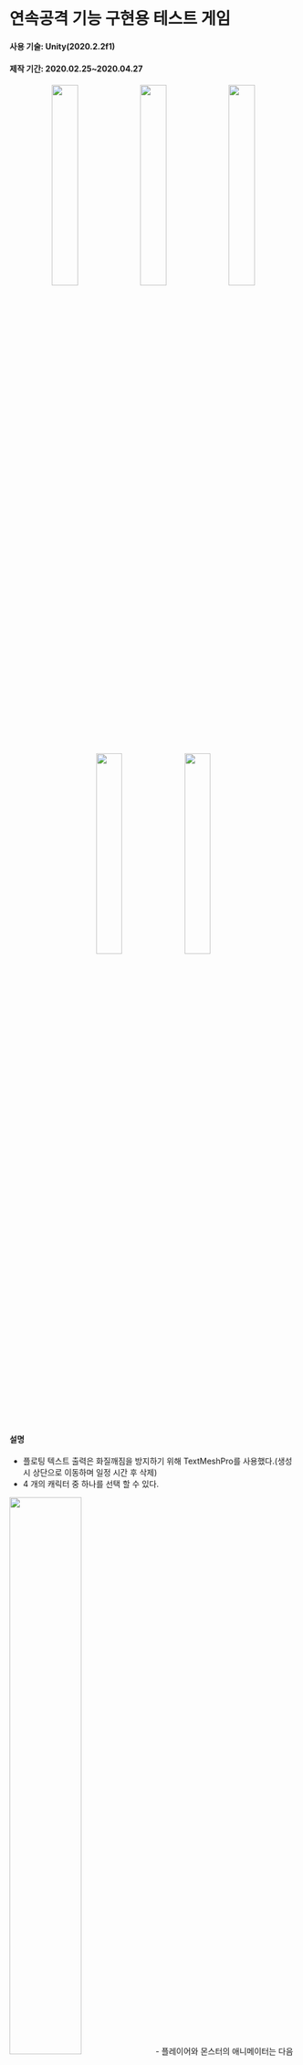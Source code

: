 # 연속공격 기능 구현용 테스트 게임

#### 사용 기술: Unity(2020.2.2f1)
#### 제작 기간: 2020.02.25~2020.04.27

<p align="center">
<img width="30%" src="https://user-images.githubusercontent.com/33209821/230086327-cbce8a54-8c4f-4a14-b35c-3a5dbc0ff571.png"/>
<img width="30%" src="https://user-images.githubusercontent.com/33209821/230086333-82e8a713-c6df-431d-815f-0d33f4caaae7.png"/>
<img width="30%" src="https://user-images.githubusercontent.com/33209821/230086341-72810531-a471-47c6-bb94-358befbc58ed.png"/>
<img width="30%" src="https://user-images.githubusercontent.com/33209821/230086347-b9afad1c-48dd-4121-8cb6-9ef536cd8633.png"/>
<img width="30%" src="https://user-images.githubusercontent.com/33209821/230086352-3fa39803-8abb-43db-801a-f19b03e82963.png"/>
</p>



#### 설명
- 플로팅 텍스트 출력은 화질깨짐을 방지하기 위해 TextMeshPro를 사용했다.(생성 시 상단으로 이동하며 일정 시간 후 삭제)
- 4 개의 캐릭터 중 하나를 선택 할 수 있다.
<img width="50%" src="https://user-images.githubusercontent.com/33209821/230110480-de0ee3f4-474b-49a0-92f4-ef2d34fe897b.gif"/>
- 플레이어와 몬스터의 애니메이터는 다음과 같다.

<p>
<img width="30%" src="https://user-images.githubusercontent.com/33209821/230091893-801b6d2d-af97-44f8-80a9-4154fae88b65.png"/>
<img width="30%" src="https://user-images.githubusercontent.com/33209821/230091897-62dd47d3-64f8-42fa-9150-a8e79a11fee8.png"/>
</p>

- 연속공격을 실행하기 위해 연속된 모션을 가진 공격 애니메이션 실행 시<br/> 공격 키를 한번 더 누르면 트리거를 발생시켜서 바로 다음 공격 모션으로 이어지게 구현

```C#
void attack()// 피격됐다면 트리거 발동 불가
{
   if (Input.GetKeyDown(KeyCode.Z) && !animator.GetCurrentAnimatorStateInfo(0).IsTag("hurt")) { animator.SetTrigger("attack1"); }
   else if (Input.GetKeyDown(KeyCode.X) && !animator.GetCurrentAnimatorStateInfo(0).IsTag("hurt")) { animator.SetTrigger("attack2"); }
   else if (Input.GetKeyDown(KeyCode.A) && ani_check()) { animator.SetTrigger("attack3"); }
   else if (Input.GetKeyDown(KeyCode.S) && ani_check() && !animator.GetCurrentAnimatorStateInfo(0).IsName("jump_down")) { animator.SetTrigger("attack4"); }
   else if (Input.GetKeyDown(KeyCode.D) && ani_check()) { animator.SetTrigger("attack5"); }
   }

```

- 공중 공격, 대쉬 공격, 앉아있을 때 공격 모션이 있다.

<img width="50%" src="https://user-images.githubusercontent.com/33209821/230109152-d0e44d08-985e-41ec-8f61-a17a16de50fe.gif"/>

- 플레이어 점프와 달리기 시 먼지 이펙트가 출력된다.
- 대쉬, 피격 모션 중 플레이어는 무적 상태가 된다.
- 특정 스킬 사용중에서 플레이어는 데미지는 받지만 피격 상태가 되지 않는다.
- 플레이어 hp가 0 이하로 내려갈 시 캐릭터 선택창으로 맵이 이동된다.

- 모든 타격은 다음과 같은 속성을 가진다.

```C#
public class attack_range:MonoBehaviour
{
    public int damage;// 데미지
    public float force_up;// y축 방향 힘(높을 시 타격 당한다면 띄워진다)
    public float force_back;// x축 방향 힘
    public GameObject hit1;// 타격 이펙트
    public GameObject hit2;
    public GameObject slash;// 베기 전용 타격 이펙트
    public bool isSlash;// 베기 여부
    public bool shakeable;// 타격 시 화면 흔들림 여부
}
```

- 몬스터의 hp바는 타격 시 일정 시간동안 출력된다.

```C#
void FixedUpdate()
    {
        if (timer <= 0) { timer = 0;  this.gameObject.SetActive(false); }// 일정 시간이 지난다면 비활성화
        else { timer -= Time.deltaTime; }
        hp_bar.fillAmount = (mob.cur_HP / mob.max_HP);// 현재 채력 
        if (de_hp_bar.fillAmount > hp_bar.fillAmount)// 채력 소모 시 부드러운 연출을 위함
        {
            de_hp_bar.fillAmount -= 0.002f;// 현재 체력에 맞게 조금씩 줄어듦
        }
        if (de_hp_bar.fillAmount <= 0f && hp_bar.fillAmount <= 0) { this.gameObject.SetActive(false); }// 둘 다 0 이하라면 비활성화
    }

```

- 몬스터 공격 패턴 중 독립 오브젝트를 소환하는 패턴은 페이드 인 효과와 함께 생성되며 플레이어 피격 판정 또한 판별한다.<br/> 플레이어가 오브젝트를 보는 방향으로 가드 상태거나 무적 상태일 시 를 제외하고 데미지를 가한다.(summon_skill에 구현)
- 몬스터 ai는 일반 몹, 이동불가 몹, 추적기능을 가진 몹으로 나뉜다.(2,3번째 ai는 일반몹을 상속받음)

<img width="50%" src="https://user-images.githubusercontent.com/33209821/230109184-2f455153-9f0a-434b-a159-c118c2a70e10.gif"/>

- 몬스터 ai는 기본적으로 여러 패턴들을 만들어둔 뒤 랜덤으로 패턴을 실행하는 형태이다.
- 몬스터의 상태는 총 5개로 idle, trace, attack, hurt, die가 있다.
- idle mode는 플레이어를 인식하지 못 했을 때를 의미하고 trace mode는 플레이어를 인식 했을 때를 의미하고 attack mode는 공격 중 일 때를 의미한다.
- trace mode는 몹이 바라보는 방향으로 일정 거리 이하로 플레이어가 있을 시 활성화 된다.
- 각 모드에 따라 다음에 올 패턴의 확률이 다르다.
<img width="50%" src="https://user-images.githubusercontent.com/33209821/230109161-fd46cd8c-92a8-4e80-9439-b117728dbf86.gif"/>
- 각 패턴이 끝난다면 다음 패턴 사이에 쿨타임이 있는데 쿨타임 또한 모드에 따라 랜덤으로 결정된다.

```C#
if (attack_mode) { yield return new WaitForSeconds(Random.Range(min_delay * 0.65f, (max_delay + 1) * 0.65f)); }
else if (trace_mode) { yield return new WaitForSeconds(Random.Range((min_delay * 0.8f), (max_delay + 1) * 0.8f)); }
else { yield return new WaitForSeconds(Random.Range(min_delay, max_delay + 1)); }

```
- 일반적인 공격 패턴은 다음과 같다.

```C#
ran = Random.Range(1, (100 / attack_way) * attack_way);// 공격 패턴 수에 따라 랜덤한 패턴 실행 
for (int i = 1; i <= attack_way; i++)
    {
        if (ran >= (100 / attack_way) * (i - 1) && ran < (100 / attack_way) * i)
        {
           ani.SetTrigger("attack" + i.ToString());
           break;
        }
     }

```

- 몬스터는 고유의 경직치를 가지고 경직치 이상의 누적 데미지를 받았을 시 피격 모션이 출력된다.

<img width="50%" src="https://user-images.githubusercontent.com/33209821/230109142-b801f22b-c60a-4b91-b6da-d8338433ca40.gif"/>

- 플레이어가 가드 성공 시 x방향으로 -4만큼 힘을 받는다. 그리고 방어 전용 이펙트를 출력한다.(이펙트 출력 위치는 랜덤)

<img width="50%" src="https://user-images.githubusercontent.com/33209821/230109168-ae31ce00-29b4-44db-ba18-d81562980dac.gif"/>

- 플레이어 스킬 중 적을 추적하여 순간이동 후 뒤에서 공격하는 스킬은 레이캐스트를 사용하여 구현하였다.

<img width="50%" src="https://user-images.githubusercontent.com/33209821/230113528-ecb0e71c-6b83-4287-8784-0001fdc9875c.gif"/>

```C#
    void trans_to_enemy()
    {
        RaycastHit2D ray;
        ray = Physics2D.Raycast(new Vector2(transform.position.x, transform.position.y + box.size.y / 2),// 플레이어 피벗이 바닥에 위치하기에 가운데로 맞춤
                                new Vector2(-1,0)*transform.localScale.x, 20f, 1 << 8);// 20f 범위 내 적 탐지
        if (ray)
        {
            transform.position = new Vector2(ray.transform.position.x + (ray.transform.localScale.x * 3f),//// 몬스터의 뒤로 이동해야 하기에 몬스터의 localScale 접근
                                              transform.position.y);
            transform.localScale = ray.transform.localScale;// 몬스터 방향으로 플레이어 방향 세팅 후 공
        }
    }

```


#### 피드백 
- 독립 오브젝트 스크립트에 플레이어 피격 판정을 넣어서 코드가 복잡해짐
- 리소스가 너무 많아서 관리가 힘들고 이유는 모르겠지만 빌드가 안 된다.
- 실행에는 문제가 없는 것 같지만 TextMeshPro에 오류가 있는 것 같다.
- 공중 피격 시 애니메이션 출력이 어색한 경우가 있다.


#### 리소스 출처
  https://www.spriters-resource.com/xbox_360/persona4arenaultimax/
